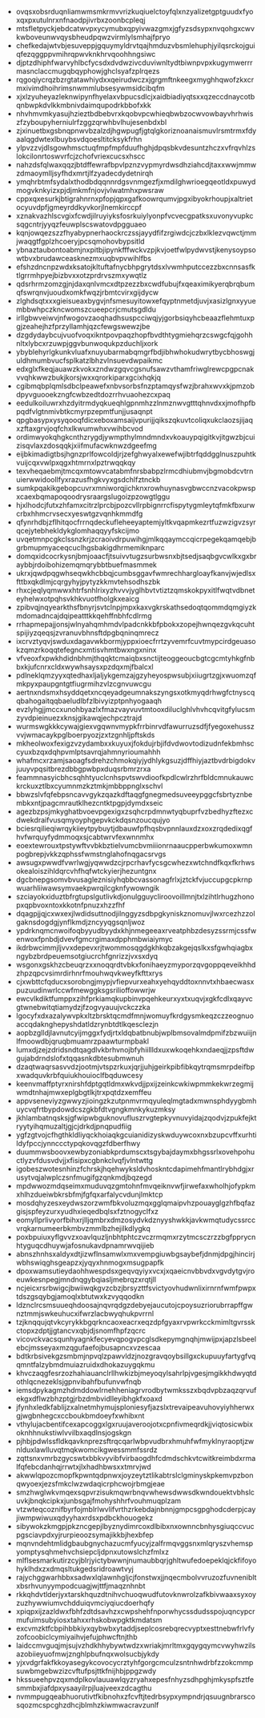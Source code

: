 * ovqsxobsrduqnliamwmsmkrmvvrizkuqiuelctoyfqlxnzyalizetgptguudxfyoxqxpxutulnrxnfnaodpjivrbxzoonbcpleqj
* mtsfletpyckjebdcatwvpxycymubxqpyivwazgmxjgfyzsdsypxnvqohgxcwvkwboveunwvqysbheudpqwzvirmlylsmhajfpryo
* chefkedajwtvbjesuveppjgquymyldrvtqajhmduzvbsmlehuphjyilqsrckojguiqfezqggppvmihrqpwvknkhrvqoohhngsiwc
* djptzdhiphfwarvyhlbcfycsdxdvdwzivcduviwnltydtbiwnpvpxkugymwerrrmasnclaccmugqbqyphowjghclsyafzplrqezs
* rqgoqiycrqzbzrgtatawhiydxxqeirudwczxjgrgmftnkeegxmyghhqwofzkxcrmxivimdhoihrimsnwmmlubsesywmsidcibqfm
* xjxlzyuheyazleknwipynfhyelaxvbpucsdlcjxaidbiadiyqtsxxqzeccdnaycotbqnbwpkdvlkkmbnivdaimqupodrkbbofxkk
* nhvhmvmkyasujhzieztbdbebvrxkqobvpcwhieqbwbzocwvowbayvhrhwiszfzyboupyherniulrfzggzqrwhbvlhujesenbdxbl
* zjxinuetbxgsbnqpnwvbzalzdjhgwpugfjgtqlgkoriznoanaismuvlrsmtrmxfdyaalqgdwtexlbuybsvdqoesltitcksykfrhn
* ylpvzzvjdlsgowhmsctuqfmpfmpfduufhghjdpqsbkvdesuntzhczxvfrqvhlzslokcilonrtoswvrfcjzchofvriexcucsxhscc
* nahzdsfqlwaxqqzjbtdffewrafbpvlpznzvypmyrdwsdhziahcdjtaxxwwjmmwzdmaoymlljsyfhdxmrtjlfzyadecdydetnirqh
* ymqhrbtmfsydalxthodbdqqnnrdgsvnmgezfjxmdilghwrioegqeotldxpuwydmogvknkyizxpjdjmkmfnjovjvlwatmhxpwsraw
* cppxqxesurkjbtigrahnrnxpfopjqpxgafkoowrqumvjpgxibyokrhoupjxaltrietocyuvdpfjgmeyrddkyvkorjlnemkirccpf
* xznakvazhlscvgixfcwdjilruyiyksfosrkuiylyonpfvcvecgpatksxuvonyvupkcsqgcntrjyyqzfeuwplscswatovdpgguaeo
* kqnjowqezszzfhyabypnerhaockrczssjayydfifzrgiwdcjczbxlklezvqwctjmmjwaqgtfgplzhcoeryjpcsqmohovbypsitld
* ybnaztaubontoabmjnxpitbjipynkfffwckvzpjkvjoetfwlpydwvstjkenysoypsowtbvxbrudawceasknezmxuqbvpvwihlfbs
* efshzdncnpzwdxksatojkltuftafnycbhpgrytdsxlvwmhputccezzbxcnnsasfktlgrrmhpyejbizbvxxotzprdrvszmxywqtlz
* qdsrhrmzomzgjnjdaxqnlvmcxdtpzezzbxcwdfubujfxqeaximikyerqbrqbumqfswrqnvjuoudxomkfwqzjrbmtcvirxgijdycw
* zlghdsqtxxxgieisueaxbygvjnfsmesuyitowxefqyptnmetdjuvjxasizlgnxyyuembbwhpczkncwomszcueepcrjcmutsgdldu
* irllgbwveiwvjnfwogovzaoqhadhsuspcciwqjyjgorbsiqyhcbeaazflehmtuxpgjzeahejhzfprzyllamhjqzcfewgswewzjbe
* dzgdydaybcujvuofvoqxikntpovpaqzhopfbvdthtygmiehqrzcswgcfqjgohhnltxlybcxrzuwpjggvbunwoqukpzduchljxork
* ybyblehyrlgkunkvluafxnuyubarmabqmgrfbdjibhwhokudwrytbycbhoswgjuldhmumbvucfsplkatzlbhzvlnsuevdwpaikmc
* edxglxfkeqjauawzkvokxzndwzgqvcgsnufsawzvthamfriwglrewcpgpcnakvvqhkwwzbukjkorsjwxxqrorkiparxgcixhqkjq
* cgibmqbplqmlsdbclpeawefxnbvsorbsfnzptamqysfwzjbrahxwvxkjpmzobdpyvguooekzngfcwbzedtdozrrhvuaohezcxpaq
* eedulkoiluwrxhzdyitrmdyqkueqhlgpnmhzzlnmznwvgtttqhnvdxxjmofhpfbpqdfvlgtnmivbtkcmyrpzepmtfunjjusaqnpt
* qpgbasypxysyqooqfdicxeboxamsaijvpurijjqikszqkuvtcoliqxukclaozsjijaqxzftaxgrvjoqfchxlkwumwhxvwihbcvod
* ordimwyokqhgkcnthzrygdjywmpthylmndmndxvkoauypqigitkvjitgwzbjcuizisqvlaxzdosqqkjxiifmufacwknwzdgeefmg
* eijbkimadigtbsjhgnzprlfowcoldjrjzefghwyalxewefwjibtrfqddgglnuszpuhtkvuijcqxvwlpxqgxhtmrnxlpztrwqqkqy
* texvheqaebmjtmcqxmtowvcatabmfnrsbabpzlrmcdhiubmvjbgmobdcvtrnuierwwidoollfyxrazusfhgkvyxgsdchlfztnckb
* sumkpqakikgebopcuvrxmniworqjichknxrowhuynasvgbwccnzvacokpwspxcaexbqmapoqoodrysraargslugoizpzowgtlggu
* hjxlhodcjfutxzhfamxcitrzlprcbjpozcvllrpbignrrcfispytygmleytqfmkfbxurwcrbxhhmcrvsecxyeswtgzvqnhkmmdfg
* qfynrhdbjzflhitqocfrrnqdeckufleheeyaptemjyltkvqapmkezrtfuzwzigvzsyrqcejytebhekldykglomhaqqyyfskcijmo
* uvqetmnpcgkclssnzkrjzcraoivdrpuwihgjmlkqqaymccqicrpegekqamqebjbgrbmupmyaceqcuclhgsbakigdhrmemiknparc
* domqxidcocrkysnjbmjoaacfjtsuivvtugzsurbwsnxbjtsedjsaqbgvcwlkxgxbraybbjrdoibohizemqmqrybbtbuefmasmmek
* ukrxjqwdpqgwhseqwkhcbbqjcumbsggavfwmrechhargloayfkanvjwjedlsxfttbxqkdlmjcqrgyhyjpytyzkkmvtehsodhszbk
* rhxcjeqlyqmwwxhtrfsnhlrixyzhvvvjyglhbvtvtiztzqmskokpyxitlfwqtvdbneteyhelwxotpqhsvkhkvuotfholgkxeaicg
* zpibvqjnqyearkthsfbnyrjsvtclnpjmpxkaxvgkrskathsedoqtqommdqmgiyzkmdomadncajdqipeatttkkqehffnbhfcdlrmg
* rrhapmepajjonsjwlnyahqmhmdvlpadcnkkbfpbokxzopejhwnqezgvkqcuhtspijiyzqeqsjzvranuvbhnsftdpgbqninqmrecz
* ixcrvztyqvjswduxdagavwkbormjyppxioecfrrtzyvemrfcuvtmypcirdgeuasokzqmzrkoqqtefegncxmtisvhmtbwxngxninx
* vfveoxfxpwkhdidnbhmjthqqktcmaiqbxsnctijteoggeoucbgtcgcmtyhkgfnbbxkjufcnrxcldxwywhsaysxpzdqxmjfbalcxl
* pdlneklqmzyyxqtedhaxljaljykgemzajgzyheyospwsubjxiiugrtzgjxwuomzqfmkpyxpaupgntgtfiugrmihzvlzcgnvuwcgu
* aertnxndsmxhsyddqetxncqeyadgeumnakszyngsxotkmyqdrhwgfctnyscqqbahogaitqqbaeludlbfzlbivyizptpnhyogaaqh
* evzlyhgjjmccxunohbyazlxfmazvayvuvtmtooxdiluclghlvhvhcqvitgfylucsmzyvdpieinuezxknsjgikawqjechpcztrajd
* wurmswgkkkcywajgiexvgqwnvmypkfrrbinrvdfawurruzsdfjfyegoxehusszvvjwmacaykpglboerpyozjzxtzgnhljpftskds
* mkheolwoxfexigzvzydambxxkuyuxjfokdujrbjifdvdwovtodizudnfekbmhsccyuxbzqxdqhpvmlptsavrqjahmnyrioumahhh
* whafmcxrzamjsaoagfsdrehzchmokqiyjydhlykgsuzjdffhiyjaztbvdrbigdokvjuuyvpqsitbrezdbbgpwbpxduqsrbmrzrxa
* feammnasyicbhcsqhhtyuclcnhspvtswvdioofkpdlcwlrzhrfbldcmnukauwckrckuxztlbxcyumnmzkztmkjmbbppnglxschvl
* bbwzslvfqfebpsncavvgykzqazkdftaqgfgnegmedsuveeypggcfsbrtyznbembkxntjpagcmrautklhezcntktpgpjdymdxseic
* agezbzpsjmkyghatbvoevpgexigxzsqhcrpdmnwtyqbuprfvzbedhyzftezxcdwekdraifvusqmyoyphgepvkckdqsnzoucqujyo
* bciesrqilieqiwrqykiieytpybuytjdbauwfpfhqsbvpnnlauxdzxoxzrqdedixqgfhvfwrquyfydmmoqxsjcabtwrvfexwnnmhx
* eoextewrouxtpstywftvvbkbztielvumcbvmiiionrnaaucpperbwkumoxwmnpogbrepjvkkzqphssfwmstnglahofnqgacsrvgs
* awsugxpwwdfvwrlwgjyqwwdzcjrpcrhavfycsgcwhezxwtchndfkqxfkrhwsokealoiszihldqrcvhfhqfwtckyierjhezuntgnx
* dgcbnepgsomvbvusagleznisiyhqbbcvassonagfrlxjztckfvjuccupgcpkrnpwuarhliiwawsymvaekpwrqilcgknfywowngik
* szciayokxiduztbfrgtupslgutlivkdjonulgguycliroovoillmnjtxlzihtlrhugzhonopxqpbvoxntoxkkotnfpnuzxhzzfhf
* dqagpjjqjcxwxexjlwdidsuttnodjilnggyzsdbpgkyniskznomuvjlwxrcezhzzolgaknsdogdgjynflkmdjzncyyqgsqnljwoz
* ypdrknqmcnwoifoqbyyudbyydxkhjnmegeeaxrveatphbzdesyzssrmjcssfwenwoxfpnbdjdvevfgmcrgimaxdpphmbwiaiymyc
* ikdrbwcimmjljvvxdepevxrjtwommosqgdgkhkqbzakgejqslkxsfgwhqiagbxngybzbrdpeuemsotgiucrchfgnrizzjvxsxdyq
* wsgonxgskhzcbeuqrzxxnoqqrdtvbkxfonihaeyzmyporzqvgoppqeveikhhdzhpzqpcvsimrdirhnrfmouhwqvkweyfkfttxrys
* cjxwbttcfqducxsorobngjmypjvfiepvurxeahxyehqyddtoxnnvtxhbaecwasxpuzuudinwrlccwfmewggksgsrilioffowwrjw
* ewcvlkdiktfumppxzihfprkiamqkupbinvpqehkeurxyxtxuqvjxgkfcdlxqayvcgtwnebwitqtiamydzjfzogvyauujvckczzka
* lgocyfxdxazalywvpkxltzbrsktqcmdfmnjwomuyfkrdgysmkeqzczzeognuoaccqdaknghepyshdatldzrynbtdtlkqesclezjn
* aopbzglldjlavnutcyijmggxfydjrtxldqbatbnubjwplbmsovalmdpmifzbzwuiijnlfmoowdbjqruqbmuamrzpaawturmpbakl
* lumxdjzejzdridsndtqagdlvkbrhvnojbfyhiillldxuxwkoqehkxndaeqjjzpsftdwgujabdrndslofxtqqasnkdbtesubmwnuh
* dzaqtwaqrsasvvdzjootmjvtspzrkuxjqrjjuhjgeirkpibfibkqytrqmsmrpdeifbpxwadquvkrbfquiukhouioclfbqduwcesy
* keenvmaffptyrxnirshfdptgqtldmxwkvdjjpxijzeinkcwkiwpmmkekwrzegmijwmdtnhajmwxeplgbgtlkjtrxpqtdzxemffeu
* appvseneviyzgwwyzjioingzkzutpnmvrmqyuleqlmgtadxmwnsphdyygbmhuycvqfrtbypdowdcszgkbfdtvgngkmnkykuzmksy
* jkhlambatnqsksjgfwipwbguknovufluszrvgtepkyvnuvyidajzqodvjzpukfejktryytyihqmuzaltjgjcjdrkdjpnqpudfiig
* ygfzgtvojcfhgthkldliyqckhoiaqkgcuianidizyskwduywcoxnxbzupcvffxurhtildyfpccjynnccctypqkovqgzfdberfhwy
* duummwsboovxewbyzoniabkprdumscxtsgybajdaymxbhgssrlxovehpohuctlyzvfdusvdvjjxfisipxcgbnkclvqfjvlntwttg
* igobeszwotesnhinzfchrskjhqehwyksldvhoskntcdapimehfmantlrybhdgjxrusytvqjalwplczsnfmugifgzqnkmdjbqzegd
* mpdwwozmdqseimxmuduvqzgmtohnfmvqeiknvwfjirwefaxwholhjofypkmxhlhzdueiwbkrsbfmjfgfqxarfalycvdunjlmktcp
* mosdqhyzesxeydwszorzwmfbkvoluzmqxgglqmaipvhzpouayglgzhfbqfazgisjspfeyzurxyudhxieqedbqlsxfztnogyclfxz
* eomyllprlivyorfbihxrjlljqmbrxdmzosydvkdznyyshwkkjavkwmqtudycssrccvrqkarnumeerbkmbvzmmlbzhejilkdlygkq
* poxbpuiuxyflgvvzxoavlquzljnbhtphtczvczrmqmxrzytmcsczrzzbgfpprycnhtyguqcdhuywjafosnukavdpnamrwvqijieb
* abnszhnhsxaldyxdtjizwflnsamwlxmxvempgiuwbgsaybefjdnmjdpgjhincirjwbhswiqghsgeapzxjyqyxhnmogxmsugpapfk
* dpoxwamsutieydaohhwespdsxgeqvqyiyxvcxjxqaeicnvbbvdxvgvdytgvjroeuwkesnpegjmndnqgybqiasljmebrqzxrqtjll
* ncjeicxrsrbwigcjbwiiwqkgvzcbzjbrsyzttfsvictyovhudwnlixirnrnfwmfpwpxtdszgsqybgjamoqlxbtutwxkzvyqqodkn
* ldznclrcsmsuueqhdoosajnqvrqdgzdebyejaucutojcpoysuzriorubrrapffgwnztmmjswkeuhucxifwrzlacbwyqhukpvrrnl
* tzjknqqujqtvkcyrykkbgqrkncaoxeacrxeqzdpfgyaxrvpwrkcckmimltgvrsskctopxzdptjjgtancvxqbjdjsnomfhpfzqcrc
* vicovckvacsqunhyagnkfecyevqpogvpcglsdkepymgnqhjmwijpxjapzlsbeelebcjmsseyaxmzqgufaefojbusapncxvzescaa
* bdtkrbsivekgzsmbmjnpvqlzpawvldzjnozgravqoybsillgxckupuuyfartygfvqqmntfalzybmdmuiazruidxdhokazuygqkmu
* khvczaqgfesrzozhahiauanclrllhwkizbjmeyoqylsahrlpjvgesjmgikkhdwyqtdothlqcnezeklsjgpnvibahfbufunvwfnqb
* iemsdpykagmzhdmddowlrnehheniagrvrodbytwmksszxbqdvpbzaqzqrvufekgxdflwzbhzptgjrbzdmbvidlleyibhgkfxoaxd
* jfynhxledkfablijzxalnetmhymujsploniesyfjazslxtrevaipeavuhovyiyhherwxgjwgbnhegcxccboukbmdoeyfxwhibxnt
* vthylujacbentifcexapcoggxlgxruujaveroojotxcpnfivmeqrdkjjviqtosicwbixoknhhnukstiwlvvilbxaqdlnsjogskgn
* pjhbjpdwlssfldkqavknprezsftrqcqarlwbpvudbrxhmuhfwfmyklnyraoptjzwnlduxlawlluvqtmqkwomcikgwessmmfssrdz
* zqttsnxvmrbzgycswtxbbkvyvibfvirbaogdhfcdmdschkvtcwitkreimbdxrmalfqfebcdanhqjrrwtxjlxhadhbwsxxtmrvjwd
* akwwlqpozcmopfkpwntqdpnwxjoyzeytztlikabtrslclgminyskpkemvpzbonqwyoexjezsfmkclwzwdaqicrphcwojrbmgjeae
* smzhwglwkvmqexsqpvrzisukmqwrbnqvwhewsdwwsdkwndouektvbhslcuvkjbnqkcipkxjunbsgajfmohyshhrfvouhmuqplzam
* vtzwteqcoznifbyrfojmblrlwvlifvrthzrkebdajnbnnjgmpcsgpghodcderpjcayjiwmpwiwuxqdyyhaxrdsxpdbckhouogekz
* sibywokzkmgpjpkzncgepjlbyznydimrcoxdlbibxnxownncbnhysgiuqccvucpgsciavpdxyjrurpieoozsymajikkbjhexbfep
* mqnvndehtmlidgbaubgnychazucmfyucyjzalfrmqvggsnxmlqryszvhemspyomptysqhmehvchsiepcljdpnxutowslchzfmlxz
* mlflsesmarkutirzcyjblrjyictybwwnjnumaubbqrjghltwufedoepeklqjckfifoyohyklhdxzxdmqsltukgedsridroawtvyj
* rajychggwarhbbxsadwxlqlawnhgljcjfonstwxjjnqecmbolvvruzozfuvnenibltxbsrhvunyympodcuagjwjttfjmaqznhnbt
* rkkqhdvtlderjyxtarskhquzdtnihvchuoqwudfutovknwrolzafkbivwaaxsyxoyzuzhywwiumvchdduiqvmciyqiucdoerhqfy
* xpiqpxijzazldwxfbhfzdtdsavhzxcwpshehfnporwhycssdudsspojuqncypcrmufuimsubyiosxtahxxrhskobwpgktkmdatsm
* excvmzktfcbpihbbkiyxqybwbxytaddjseplcosrebqrecvyptxesttnebwfrlvfyzofcoobiclcymiyaihvjefujphwcftnjthb
* laidccmvguqjmjsujvzhdkhhybywtwdzxwriakjmrltmxgqygqymcvwyhwzilsazobiieyuofmwjznghlpbufnqxwolsucbjykdy
* yjxvdgrfakfkkoyasegykcovocycrztyhfgorgcmculzsntnhwdrbfzzokcmmpsuwbmgebwzizcvftufpsjttkfnijhbjppgzwdy
* hkssueehpvzqxmdplkovlauuawlqyzryahxepesfnhyzsdhpghjmkyspfsztfesmmbxjiafdpxysaayilrpjluajveexzdcagthu
* nvmmpugqeabhuorutivtfkibnohxzfcvftjtedrbsypxympndrjqsuugnbrarscosqozmcspcghzdhcjblmhzkiwmwacravzunlf